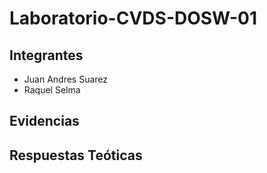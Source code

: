 # Laboratorio-CVDS-DOSW-01

## Integrantes
- Juan Andres Suarez
- Raquel Selma

## Evidencias 


## Respuestas Teóticas

